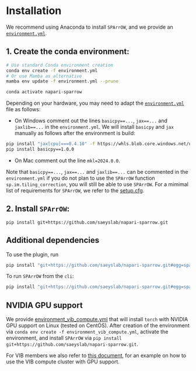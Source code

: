 # Installation

We recommend using Anaconda to install `SPArrOW`, and we provide an [`environment.yml`](../environment.yml).

## 1. Create the conda environment:

```bash
# Use standard Conda environment creation
conda env create -f environment.yml
# Or use Mamba as alternative
mamba env update -f environment.yml --prune

conda activate napari-sparrow
```

Depending on your hardware, you may need to adapt the [`environment.yml`](../environment.yml) file as follows:

- On Windows comment out the lines `basicpy==...`, `jax==...` and `jaxlib==...` in the `environment.yml`. We will install `basicpy` and `jax` manually as follows after the environment is build:

```bash
pip install "jax[cpu]===0.4.10" -f https://whls.blob.core.windows.net/unstable/index.html --use-deprecated legacy-resolver
pip install basicpy==1.0.0
```

- On Mac comment out the line `mkl=2024.0.0`.

Note that `basicpy==...`, `jax==...` and `jaxlib==...` can be commented in the `environment.yml` if you do not plan to use the `SPArrOW` function `sp.im.tiling_correction`, you will still be able to use `SPArrOW`. For a mimimal list of requirements for `SPArrOW`, we refer to the [setup.cfg](../setup.cfg).

## 2. Install `SPArrOW`:

```
pip install git+https://github.com/saeyslab/napari-sparrow.git
```

## Additional dependencies

To use the plugin, run

```bash
pip install "git+https://github.com/saeyslab/napari-sparrow.git#egg=sparrow[plugin]"
```

To run `SPArrOW` from the `cli`:

```bash
pip install "git+https://github.com/saeyslab/napari-sparrow.git#egg=sparrow[cli]"
```

## NVIDIA GPU support

We provide [environment_vib_compute.yml](../environment_vib_compute.yml) that will install `torch` with NVIDIA GPU support on Linux (tested on CentOS). After creation of the environment via `conda env create -f environment_vib_compute.yml`, activate the environment, and install `SPArrOW` via `pip install git+https://github.com/saeyslab/napari-sparrow.git`.

For VIB members we also refer to [this document](./tutorials/hpc/vib_compute.md), for an example on how to use the VIB compute cluster with GPU support.
